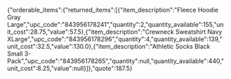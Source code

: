 {"orderable_items":{"returned_items":[{"item_description":"Fleece Hoodie Gray Large","upc_code":"843956178241","quantity":2,"quantity_available":155,"unit_cost":28.75,"value":57.5},{"item_description":"Crewneck Sweatshirt Navy XLarge","upc_code":"843956178296","quantity":4,"quantity_available":139,"unit_cost":32.5,"value":130.0},{"item_description":"Athletic Socks Black Small 3-Pack","upc_code":"843956178265","quantity":null,"quantity_available":440,"unit_cost":8.25,"value":null}]},"quote":187.5}